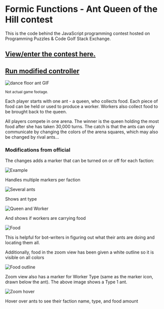 # Formic Functions - Ant Queen of the Hill contest

This is the code behind the JavaScript programming contest hosted on Programming Puzzles & Code Golf Stack Exchange.

## [View/enter the contest here.](https://codegolf.stackexchange.com/questions/135102/formic-functions-ant-queen-of-the-hill-contest)

## [Run modified controller](https://draco18s.github.io/formic-functions/)

![dance floor ant GIF](https://i.stack.imgur.com/oyEfT.gif)

<sup>Not actual game footage.</sup>

Each player starts with one ant - a queen, who collects food. Each piece of food can be held or used to produce a worker. Workers also collect food to be brought back to the queen.

All players compete in one arena. The winner is the queen holding the most food after she has taken 30,000 turns. The catch is that the ants can only communicate by changing the colors of the arena squares, which may also be changed by rival ants...

### Modifications from official

The changes adds a marker that can be turned on or off for each faction:

![Example](https://s4.postimg.org/8vll1ir71/marker.png)

Handles multiple markers per faction

![Several ants](https://s18.postimg.org/pki82ktd5/marker_multi.png)

Shows ant type

![Queen and Worker](https://s14.postimg.org/cyzp75ygh/marker_notation.png)

And shows if workers are carrying food

![Food](https://s22.postimg.org/mqvirzi5d/marker_food.png)

This is helpful for bot-writers in figuring out what their ants are doing and locating them all.

Additionally, food in the zoom view has been given a white outline so it is visible on all colors

![Food outline](https://s1.postimg.org/jtsbryndb/black-food.png)

Zoom view also has a marker for Worker Type (same as the marker icon, drawn below the ant). The above image shows a Type 1 ant.

![Zoom hover](https://i.stack.imgur.com/Jll5I.png)

Hover over ants to see their faction name, type, and food amount